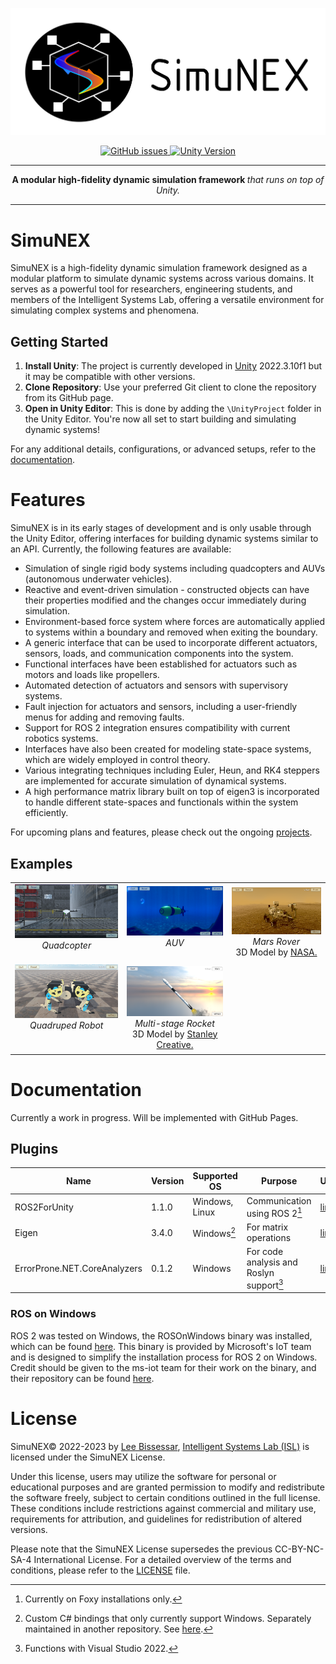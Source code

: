 ![SimuNEX header image](docs/assets/SimuNEX.png)

<p align="center">
  <a href="https://github.com/intelligent-systems-lab-org/SimuNEX/issues">
    <img src="https://img.shields.io/github/issues/intelligent-systems-lab-org/SimuNEX" alt="GitHub issues">
  </a>
  <a href="https://unity.com/">
    <img src="https://img.shields.io/badge/Unity-2022.3.10f1-blue.svg" alt="Unity Version">
  </a>
</p>

-----

<p align = "center">
<b>A modular high-fidelity dynamic simulation framework </b>
<i>that runs on top of Unity.</i>
</p>

-----

# SimuNEX
SimuNEX is a high-fidelity dynamic simulation framework designed as a modular platform to simulate dynamic systems across various domains. It serves as a powerful tool for researchers, engineering students, and members of the Intelligent Systems Lab, offering a versatile environment for simulating complex systems and phenomena.

## Getting Started
1. **Install Unity**: The project is currently developed in [Unity](https://unity.com/) 2022.3.10f1 but it may be compatible with other versions.
2. **Clone Repository**: Use your preferred Git client to clone the repository from its GitHub page.
3. **Open in Unity Editor**: This is done by adding the `\UnityProject` folder in the Unity Editor. You're now all set to start building and simulating dynamic systems!

For any additional details, configurations, or advanced setups, refer to the [documentation](#documentation).

# Features 
SimuNEX is in its early stages of development and is only usable through the Unity Editor, offering interfaces for building dynamic systems similar to an API. Currently, the following features are available:

- Simulation of single rigid body systems including quadcopters and AUVs (autonomous underwater vehicles).
- Reactive and event-driven simulation - constructed objects can have their properties modified and the changes occur immediately during simulation.
- Environment-based force system where forces are automatically applied to systems within a boundary and removed when exiting the boundary.
- A generic interface that can be used to incorporate different actuators, sensors, loads, and communication components into the system.
- Functional interfaces have been established for actuators such as motors and loads like propellers.
- Automated detection of actuators and sensors with supervisory systems.
- Fault injection for actuators and sensors, including a user-friendly menus for adding and removing faults.
- Support for ROS 2 integration ensures compatibility with current robotics systems.
- Interfaces have also been created for modeling state-space systems, which are widely employed in control theory.
- Various integrating techniques including Euler, Heun, and RK4 steppers are implemented for accurate simulation of dynamical systems.
- A high performance matrix library built on top of eigen3 is incorporated to handle different state-spaces and functionals within the system efficiently.

For upcoming plans and features, please check out the ongoing [projects](https://github.com/intelligent-systems-lab-org/SimuNEX/projects).

## Examples
<table>
  <tr>
    <td align="center">
      <img src="docs/assets/examples/QuadcopterUnity.PNG" width="300" />
      <br />
      <i>Quadcopter</i>
      <br />
      <br />
    </td>
    <td align="center">
      <img src="docs/assets/examples/AUVUnity.PNG" width="300" />
      <br />
      <i>AUV</i>
      <br />
      <br />
    </td>
    <td align="center">
      <img src="docs/assets/examples/RoverUnity.PNG" width="300" />
      <br />
      <i>Mars Rover</i>
      <br />
      3D Model by <a href="https://mars.nasa.gov/resources/25042/">NASA.</a>
    </td>
  </tr>
  <tr>
    <td align="center">
      <img src="docs/assets/examples/QuadrupedUnity.png" width="300" />
      <br />
      <i>Quadruped Robot</i>
      <br />
      <br />
      <br />
    </td>
    <td align="center">
      <img src="docs/assets/examples/RocketUnity.PNG" width="300" />
      <br />
      <i>Multi-stage Rocket</i>
      <br />
      3D Model by <a href="https://sketchfab.com/3d-models/falcon-9-spacex-394f7cf52d124bbd9db69f24d1ff2f08">Stanley Creative.</a>
    </td>
    <td align="center"></td> <!-- Empty space -->
  </tr>
</table>

# Documentation
Currently a work in progress. Will be implemented with GitHub Pages.



## Plugins
| Name          | Version | Supported OS | Purpose | URL |
|---------------|---------|--------------|---------|--------------------------|
| ROS2ForUnity  | 1.1.0   | Windows, Linux | Communication using ROS 2[^1]  | [link](https://github.com/RobotecAI/ros2-for-unity) |
| Eigen         | 3.4.0   | Windows[^2] | For matrix operations      | [link](https://gitlab.com/libeigen/eigen)           |
| ErrorProne.NET.CoreAnalyzers        | 0.1.2 | Windows | For code analysis and Roslyn support[^3] | [link](https://www.nuget.org/packages/ErrorProne.NET.CoreAnalyzers/) |

[^1]: Currently on Foxy installations only.

[^2]: Custom C# bindings that only currently support Windows. Separately maintained in another repository. See [here](https://github.com/intelligent-systems-lab-org/eigen).

[^3]: Functions with Visual Studio 2022.

### ROS on Windows
 ROS 2 was tested on Windows, the ROSOnWindows binary was installed, which can be found [here](https://ms-iot.github.io/ROSOnWindows/GettingStarted/SetupRos2.html). This binary is provided by Microsoft's IoT team and is designed to simplify the installation process for ROS 2 on Windows. Credit should be given to the ms-iot team for their work on the binary, and their repository can be found [here](https://github.com/ms-iot/rosonwindows/).

# License
SimuNEX© 2022-2023 by [Lee Bissessar](https://github.com/leebissessar5), [Intelligent Systems Lab (ISL)](https://intelsyslab.com/) is licensed under the SimuNEX License.

Under this license, users may utilize the software for personal or educational purposes and are granted permission to modify and redistribute the software freely, subject to certain conditions outlined in the full license. These conditions include restrictions against commercial and military use, requirements for attribution, and guidelines for redistribution of altered versions.

Please note that the SimuNEX License supersedes the previous CC-BY-NC-SA-4 International License. For a detailed overview of the terms and conditions, please refer to the [LICENSE](LICENSE.md) file.